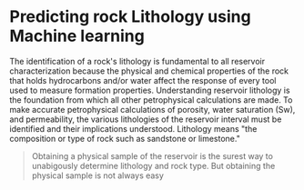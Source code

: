 # Predicting rock Lithology using Machine learning

The identification of a rock's lithology is fundamental to all reservoir characterization because the physical and chemical properties of the rock that holds hydrocarbons and/or water affect the response of every tool used to measure formation properties. Understanding reservoir lithology is the foundation from which all other petrophysical calculations are made. To make accurate petrophysical calculations of porosity, water saturation (Sw), and permeability, the various lithologies of the reservoir interval must be identified and their implications understood. Lithology means "the composition or type of rock such as sandstone or limestone."

> Obtaining a physical sample of the reservoir is the surest way to unabigously determine lithology and rock type.  But obtaining the physical sample is not always easy
> 
